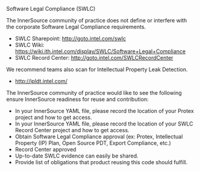 Software Legal Compliance (SWLC)

The InnerSource community of practice does not define or interfere with the corporate Software Legal Compliance requirements.
- SWLC Sharepoint: http://goto.intel.com/swlc
- SWLC Wiki: https://wiki.ith.intel.com/display/SWLC/Software+Legal+Compliance
- SWLC Record Center: http://goto.intel.com/SWLCRecordCenter

We recommend teams also scan for Intellectual Property Leak Detection.
- http://ipldt.intel.com/

The InnerSource community of practice would like to see the following ensure InnerSource readiness for reuse and contribution:
- In your InnerSource YAML file, please record the location of your Protex project and how to get access.
- In your InnerSource YAML file, please record the location of your SWLC Record Center project and how to get access.
- Obtain Software Legal Compliance approval (ex: Protex, Intellectual Property (IP) Plan, Open Source PDT, Export Compliance, etc.)
- Record Center approved
- Up-to-date SWLC evidence can easily be shared.
- Provide list of obligations that product reusing this code should fulfill.

